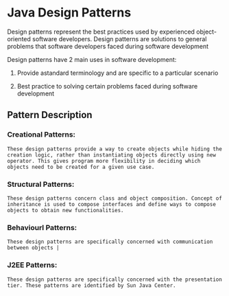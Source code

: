 # Java Design Patterns 

Design patterns represent the best practices used by experienced object-oriented software developers. Design patterns are solutions to general problems that software developers faced during software development

Design patterns have 2 main uses in software development:

1.	Provide astandard terminology and are specific to a particular scenario

2.	Best practice to solving certain problems faced during software development


## Pattern Description

### Creational Patterns:
	These design patterns provide a way to create objects while hiding the creation logic, rather than instantiating objects directly using new operator. This gives program more flexibility in deciding which objects need to be created for a given use case.

### Structural Patterns:
    These design patterns concern class and object composition. Concept of inheritance is used to compose interfaces and define ways to compose objects to obtain new functionalities.  

###	Behaviourl Patterns:
	These design patterns are specifically concerned with communication between objects |
	
### J2EE Patterns:
	These design patterns are specifically concerned with the presentation tier. These patterns are identified by Sun Java Center. 

